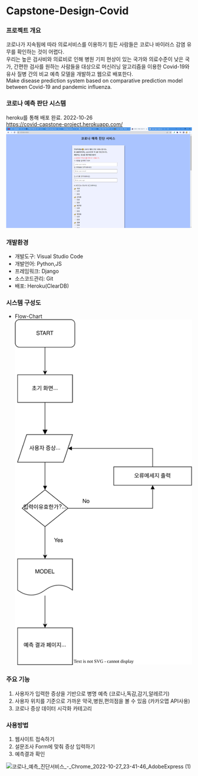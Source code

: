 # Capstone-Design-Covid

### 프로젝트 개요
코로나가 지속됨에 따라 의료서비스를 이용하기 힘든 사람들은 코로나 바이러스 감염 유무를 확인하는 것이 어렵다.                               
우리는 높은 검사비와 의료비로 인해 병원 기피 현상이 있는 국가와 의료수준이 낮은 국가, 간편한 검사를 원하는 사람들을 대상으로 머신러닝 알고리즘을 이용한 Covid-19와 유사 질병 간의 비교 예측 모델을 개발하고 웹으로 배포한다.                                   
Make disease prediction system based on comparative prediction model between Covid-19 and pandemic influenza.                        
                                           
### 코로나 예측 판단 시스템
heroku를 통해 배포 완료. 2022-10-26               
<https://covid-capstone-project.herokuapp.com/>                
![메인페이지 프로토타입](static/main_proto.png)

### 개발환경
* 개발도구: Visual Studio Code
* 개발언어: Python,JS
* 프레임워크: Django
* 소스코드관리: Git
* 배포: Heroku(ClearDB)

### 시스템 구성도 
* Flow-Chart                                 
![코로나예측시스템 플로우차트](Document/covid-flowchart.svg)

### 주요 기능
1. 사용자가 입력한 증상을 기반으로 병명 예측 (코로나,독감,감기,알레르기)
2. 사용자 위치를 기준으로 가까운 약국,병원,편의점을 볼 수 있음 (카카오맵 API사용)
3. 코로나 증상 데이터 시각화 카테고리

### 사용방법  
1. 웹사이트 접속하기
2. 설문조사 Form에 맞춰 증상 입력하기
3. 예측결과 확인
                                                 
![코로나_예측_진단서비스_-_Chrome_2022-10-27_23-41-46_AdobeExpress (1)](https://user-images.githubusercontent.com/92921855/198329378-2be13533-f8a3-407e-896c-e9d256e047cf.gif)

